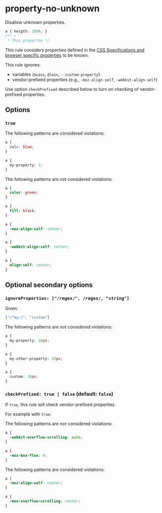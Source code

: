 # property-no-unknown

Disallow unknown properties.

```css
a { heigth: 100%; }
/** ↑
 * This propertie */
```

This rule considers properties defined in the [CSS Specifications and browser specific properties](https://github.com/betit/known-css-properties#source) to be known.

This rule ignores:

-   variables (`$sass`, `@less`, `--custom-property`)
-   vendor-prefixed properties (e.g., `-moz-align-self`, `-webkit-align-self`)

Use option `checkPrefixed` described below to turn on checking of vendor-prefixed properties.

## Options

### `true`

The following patterns are considered violations:

```css
a {
  colr: blue;
}
```

```css
a {
  my-property: 1;
}
```

The following patterns are *not* considered violations:

```css
a {
  color: green;
}
```

```css
a {
  fill: black;
}
```

```css
a {
  -moz-align-self: center;
}
```

```css
a {
  -webkit-align-self: center;
}
```

```css
a {
  align-self: center;
}
```

## Optional secondary options

### `ignoreProperties: ["/regex/", /regex/, "string"]`

Given:

```js
["/^my-/", "custom"]
```

The following patterns are *not* considered violations:

```css
a {
  my-property: 10px;
}
```

```css
a {
  my-other-property: 10px;
}
```

```css
a {
  custom: 10px;
}
```

### `checkPrefixed: true | false` (default: `false`)

If `true`, this rule will check vendor-prefixed properties.

For example with `true`:

The following patterns are *not* considered violations:

```css
a {
  -webkit-overflow-scrolling: auto;
}
```

```css
a {
  -moz-box-flex: 0;
}
```

The following patterns are considered violations:

```css
a {
  -moz-align-self: center;
}
```

```css
a {
  -moz-overflow-scrolling: center;
}
```
